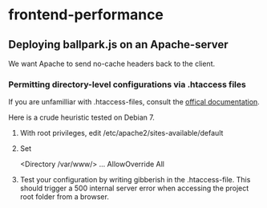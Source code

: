 frontend-performance
====================

## Deploying ballpark.js on an Apache-server 

We want Apache to send no-cache headers back to the client.

### Permitting directory-level configurations via .htaccess files

If you are unfamilliar with .htaccess-files, consult the [offical documentation](http://httpd.apache.org/docs/current/howto/htaccess.html).

Here is a crude heuristic tested on Debian 7. 

1. With root privileges, edit /etc/apache2/sites-available/default
2. Set 

	<Directory /var/www/>
    ...
    AllowOverride All

3. Test your configuration by writing gibberish in the .htaccess-file. This should trigger a 500 internal server error when accessing the project root folder from a browser.
